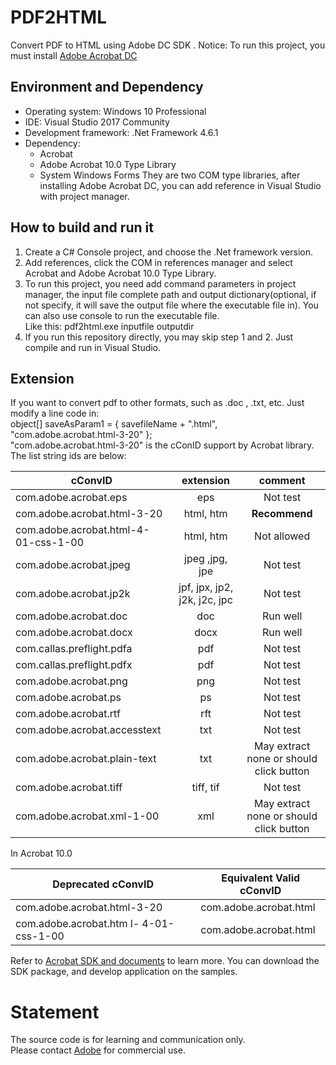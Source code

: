 # PDF2HTML
Convert PDF to HTML using Adobe DC SDK . 
Notice: To run this project, you must install [Adobe Acrobat DC](https://www.adobe.com/cn/downloads.html?promoid=RL89NGY7&mv=other)
## Environment and Dependency 
* Operating system: Windows 10 Professional
* IDE: Visual Studio 2017 Community
* Development framework: .Net Framework 4.6.1
* Dependency:  
    * Acrobat   
    * Adobe Acrobat 10.0 Type Library  
    * System Windows Forms
They are two COM type libraries, after installing Adobe Acrobat DC, you can add reference in Visual Studio with project manager.

## How to build and run it
1. Create a C# Console project, and choose the .Net framework version. 
2. Add references, click the COM in references manager and select Acrobat and Adobe Acrobat 10.0 Type Library.
3. To run this project, you need add command parameters in project manager, the input file  complete path and output dictionary(optional, if not specify, it will save the output file where the executable file in). You can also use console to run the executable file.  
Like this: pdf2html.exe inputfile outputdir
4. If you run this repository directly, you may skip step 1 and 2. Just compile and run in Visual Studio.

## Extension
If you want to convert pdf to other formats, such as .doc , .txt, etc. Just modify a line code in:  
object[] saveAsParam1 = { savefileName + ".html", "com.adobe.acrobat.html-3-20" };  
"com.adobe.acrobat.html-3-20" is the cConID support by Acrobat library. The list string ids are below:  

cConvID| extension | comment  
-|:-: |:-:
com.adobe.acrobat.eps                   | 	eps                             |Not test 
com.adobe.acrobat.html-3-20             |	html, htm                       |**Recommend**
com.adobe.acrobat.html-4-01-css-1-00    |	html, htm                       |Not allowed
com.adobe.acrobat.jpeg	                |   jpeg ,jpg, jpe                  |Not test
com.adobe.acrobat.jp2k                  |	jpf, jpx, jp2, j2k, j2c, jpc    |Not test
com.adobe.acrobat.doc 	                |   doc                             |Run well
com.adobe.acrobat.docx 	                |   docx                            |Run well
com.callas.preflight.pdfa	            |   pdf                             |Not test
com.callas.preflight.pdfx	            |   pdf                             |Not test
com.adobe.acrobat.png                   |	png                             |Not test
com.adobe.acrobat.ps                    |   ps                              |Not test
com.adobe.acrobat.rtf                   |	rft                             |Not test
com.adobe.acrobat.accesstext 	        |   txt                             |Not test
com.adobe.acrobat.plain-text	        |	txt                             |May extract none or should click button
com.adobe.acrobat.tiff	                |   tiff, tif                       |Not test
com.adobe.acrobat.xml-1-00 	            |   xml                             |May extract none or should click button

In Acrobat 10.0 

Deprecated cConvID | Equivalent Valid cConvID
-|-
com.adobe.acrobat.html-3-20 | com.adobe.acrobat.html
com.adobe.acrobat.htm l- 4-01-css-1-00 | com.adobe.acrobat.html

Refer to [Acrobat SDK and documents](https://www.adobe.com/devnet/acrobat/documentation.html) to learn more. You can download the SDK package, and develop application on the samples.

# Statement
The source code is for learning and communication only.   
Please contact [Adobe](https://www.adobe.com/cn/) for commercial use.


